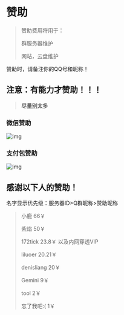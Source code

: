# 赞助

> 赞助费用将用于：
>
> 群服务器维护
>
> 网站，云盘维护

赞助时，请备注你的QQ号和昵称！

## 注意：有能力才赞助！！！

> **尽量别太多**

### 微信赞助

![img](./README.assets/1597908018-zzwx-296x300.jpg)

### 支付包赞助

![img](./README.assets/1597908206-zzzfb-300x296.jpg)

## 感谢以下人的赞助！

名字显示优先级：服务器ID>Q群昵称>赞助昵称

>  小鹿 66￥
>
>  紫焰 50￥
>
>  172tick 23.8￥ 以及内网穿透VIP
>
>  liluoer 20.21￥
>
>  denisliang 20￥
>
>  Gemini 9￥
>
>  tool 2￥
>
>  忘了我吧:( 1￥